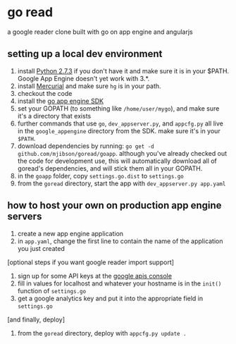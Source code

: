 # go read

a google reader clone built with go on app engine and angularjs

## setting up a local dev environment

1. install [Python 2.7.3](http://www.python.org/download/releases/2.7.3/#id5) if you don't have it and make sure it is in your $PATH. Google App Engine doesn't yet work with 3.*.
1. install [Mercurial](http://mercurial.selenic.com/wiki/Download) and make sure `hg` is in your path.
1. checkout the code
1. install the [go app engine SDK](https://developers.google.com/appengine/downloads#Google_App_Engine_SDK_for_Go)
1. set your GOPATH (to something like `/home/user/mygo`), and make sure it's a directory that exists
1. further commands that use `go`, `dev_appserver.py`, and `appcfg.py` all live in the `google_appengine` directory from the SDK. make sure it's in your `$PATH`.
1. download dependencies by running: `go get -d github.com/mjibson/goread/goapp`. although you've already checked out the code for development use, this will automatically download all of goread's dependencies, and will stick them all in your GOPATH.
1. in the `goapp` folder, copy `settings.go.dist` to `settings.go`
1. from the `goread` directory, start the app with `dev_appserver.py app.yaml`

## how to host your own on production app engine servers

1. create a new app engine application
1. in `app.yaml`, change the first line to contain the name of the application you just created

[optional steps if you want google reader import support]

1. sign up for some API keys at the [google apis console](https://code.google.com/apis/console/)
1. fill in values for localhost and whatever your hostname is in the `init()` function of `settings.go`
1. get a google analytics key and put it into the appropriate field in `settings.go`

[and finally, deploy]

1. from the `goread` directory, deploy with `appcfg.py update .`
